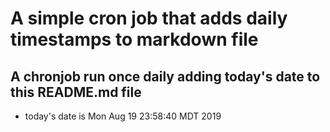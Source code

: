 A simple cron job that adds daily timestamps to markdown file
============================================================
## A chronjob run once daily adding today's date to this README.md file
* today's date is Mon Aug 19 23:58:40 MDT 2019
